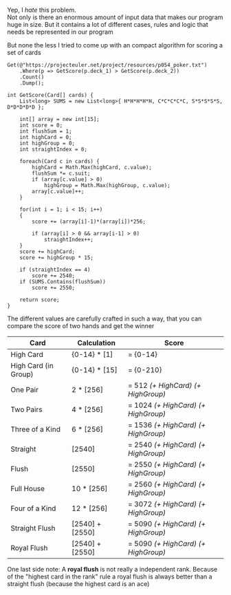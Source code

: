 Yep, I *hate* this problem.  
Not only is there an enormous amount of input data that makes our program huge in size.
But it contains a lot of different cases, rules and logic that needs be represented in our program

But none the less I tried to come up with an compact algorithm for scoring a set of cards

~~~
Get(@"https://projecteuler.net/project/resources/p054_poker.txt")
	.Where(p => GetScore(p.deck_1) > GetScore(p.deck_2))
	.Count()
	.Dump();
~~~

~~~
int GetScore(Card[] cards) {
	List<long> SUMS = new List<long>{ H*H*H*H*H, C*C*C*C*C, S*S*S*S*S, D*D*D*D*D };

	int[] array = new int[15];
	int score = 0;
	int flushSum = 1;
	int highCard = 0;
	int highGroup = 0;
	int straightIndex = 0;

	foreach(Card c in cards) {
		highCard = Math.Max(highCard, c.value);
		flushSum *= c.suit;
		if (array[c.value] > 0)
			highGroup = Math.Max(highGroup, c.value);
		array[c.value]++;
	}

	for(int i = 1; i < 15; i++)
	{
		score += (array[i]-1)*(array[i])*256;
		
		if (array[i] > 0 && array[i-1] > 0)
			straightIndex++;
	}
	score += highCard;
	score += highGroup * 15;

	if (straightIndex == 4)
		score += 2540;
	if (SUMS.Contains(flushSum))
		score += 2550;
		
	return score;
}
~~~

The different values are carefully crafted in such a way, that you can compare the score of two hands and get the winner

 Card                | Calculation    | Score
---------------------|----------------|---------------------------------------------
High Card            | {0-14} * [1]   | = {0-14}
High Card (in Group) | {0-14} * [15]  | = {0-210}
One Pair             | 2 * [256]      | = 512  *(+ HighCard)* *(+ HighGroup)*
Two Pairs            | 4 * [256]      | = 1024 *(+ HighCard)* *(+ HighGroup)*
Three of a Kind      | 6 * [256]      | = 1536 *(+ HighCard)* *(+ HighGroup)*
Straight             | [2540]         | = 2540 *(+ HighCard)* *(+ HighGroup)*
Flush                | [2550]         | = 2550 *(+ HighCard)* *(+ HighGroup)*
Full House           | 10 * [256]     | = 2560 *(+ HighCard)* *(+ HighGroup)*
Four of a Kind       | 12 * [256]     | = 3072 *(+ HighCard)* *(+ HighGroup)*
Straight Flush       | [2540] + [2550]| = 5090 *(+ HighCard)* *(+ HighGroup)*
Royal Flush          | [2540] + [2550]| = 5090 *(+ HighCard)* *(+ HighGroup)*

One last side note: A **royal flush** is not really a independent rank. Because of the "highest card in the rank" rule a royal flush is always better than a straight flush (because the highest card is an ace)
